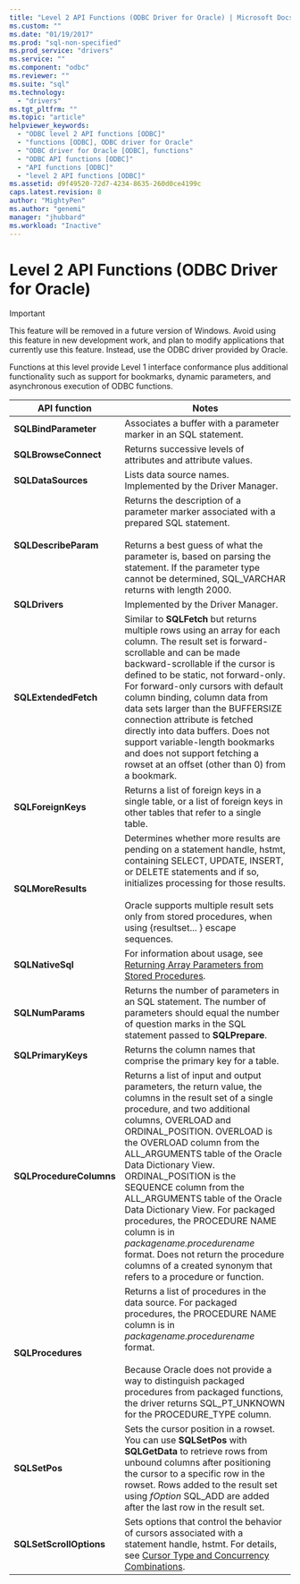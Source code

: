 ```yaml
---
title: "Level 2 API Functions (ODBC Driver for Oracle) | Microsoft Docs"
ms.custom: ""
ms.date: "01/19/2017"
ms.prod: "sql-non-specified"
ms.prod_service: "drivers"
ms.service: ""
ms.component: "odbc"
ms.reviewer: ""
ms.suite: "sql"
ms.technology: 
  - "drivers"
ms.tgt_pltfrm: ""
ms.topic: "article"
helpviewer_keywords: 
  - "ODBC level 2 API functions [ODBC]"
  - "functions [ODBC], ODBC driver for Oracle"
  - "ODBC driver for Oracle [ODBC], functions"
  - "ODBC API functions [ODBC]"
  - "API functions [ODBC]"
  - "level 2 API functions [ODBC]"
ms.assetid: d9f49520-72d7-4234-8635-260d0ce4199c
caps.latest.revision: 8
author: "MightyPen"
ms.author: "genemi"
manager: "jhubbard"
ms.workload: "Inactive"
---
```

# Level 2 API Functions (ODBC Driver for Oracle)
> [!IMPORTANT]  
>  This feature will be removed in a future version of Windows. Avoid using this feature in new development work, and plan to modify applications that currently use this feature. Instead, use the ODBC driver provided by Oracle.  
  
 Functions at this level provide Level 1 interface conformance plus additional functionality such as support for bookmarks, dynamic parameters, and asynchronous execution of ODBC functions.  
  
|API function|Notes|  
|------------------|-----------|  
|**SQLBindParameter**|Associates a buffer with a parameter marker in an SQL statement.|  
|**SQLBrowseConnect**|Returns successive levels of attributes and attribute values.|  
|**SQLDataSources**|Lists data source names. Implemented by the Driver Manager.|  
|**SQLDescribeParam**|Returns the description of a parameter marker associated with a prepared SQL statement.<br /><br /> Returns a best guess of what the parameter is, based on parsing the statement. If the parameter type cannot be determined, SQL_VARCHAR returns with length 2000.|  
|**SQLDrivers**|Implemented by the Driver Manager.|  
|**SQLExtendedFetch**|Similar to **SQLFetch** but returns multiple rows using an array for each column. The result set is forward-scrollable and can be made backward-scrollable if the cursor is defined to be static, not forward-only. For forward-only cursors with default column binding, column data from data sets larger than the BUFFERSIZE connection attribute is fetched directly into data buffers. Does not support variable-length bookmarks and does not support fetching a rowset at an offset (other than 0) from a bookmark.|  
|**SQLForeignKeys**|Returns a list of foreign keys in a single table, or a list of foreign keys in other tables that refer to a single table.|  
|**SQLMoreResults**|Determines whether more results are pending on a statement handle, hstmt, containing SELECT, UPDATE, INSERT, or DELETE statements and if so, initializes processing for those results.<br /><br /> Oracle supports multiple result sets only from stored procedures, when using {resultset... } escape sequences.|  
|**SQLNativeSql**|For information about usage, see [Returning Array Parameters from Stored Procedures](../../odbc/microsoft/returning-array-parameters-from-stored-procedures.md).|  
|**SQLNumParams**|Returns the number of parameters in an SQL statement. The number of parameters should equal the number of question marks in the SQL statement passed to **SQLPrepare**.|  
|**SQLPrimaryKeys**|Returns the column names that comprise the primary key for a table.|  
|**SQLProcedureColumns**|Returns a list of input and output parameters, the return value, the columns in the result set of a single procedure, and two additional columns, OVERLOAD and ORDINAL_POSITION. OVERLOAD is the OVERLOAD column from the ALL_ARGUMENTS table of the Oracle Data Dictionary View. ORDINAL_POSITION is the SEQUENCE column from the ALL_ARGUMENTS table of the Oracle Data Dictionary View. For packaged procedures, the PROCEDURE NAME column is in *packagename.procedurename* format. Does not return the procedure columns of a created synonym that refers to a procedure or function.|  
|**SQLProcedures**|Returns a list of procedures in the data source. For packaged procedures, the PROCEDURE NAME column is in *packagename.procedurename* format.<br /><br /> Because Oracle does not provide a way to distinguish packaged procedures from packaged functions, the driver returns SQL_PT_UNKNOWN for the PROCEDURE_TYPE column.|  
|**SQLSetPos**|Sets the cursor position in a rowset. You can use **SQLSetPos** with **SQLGetData** to retrieve rows from unbound columns after positioning the cursor to a specific row in the rowset. Rows added to the result set using *fOption* SQL_ADD are added after the last row in the result set.|  
|**SQLSetScrollOptions**|Sets options that control the behavior of cursors associated with a statement handle, hstmt. For details, see [Cursor Type and Concurrency Combinations](../../odbc/microsoft/cursor-type-and-concurrency-combinations.md).|
